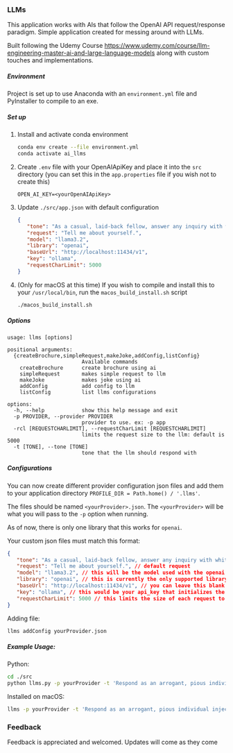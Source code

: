 ### LLMs

This application works with AIs that follow the OpenAI API request/response paradigm. Simple application created for messing around with LLMs.

Built following the Udemy Course https://www.udemy.com/course/llm-engineering-master-ai-and-large-language-models along with custom touches and implementations. 

##### Environment

Project is set up to use Anaconda with an `environment.yml` file and PyInstaller to compile to an exe.

##### Set up

1. Install and activate conda environment
    ```bash
   conda env create --file environment.yml
   conda activate ai_llms
   ```
2. Create `.env` file with your OpenAIApiKey and place it into the `src` directory (you can set this in the `app.properties` file if you wish not to create this)
   ```text
   OPEN_AI_KEY=<yourOpenAIApiKey>
   ```
3. Update `./src/app.json` with default configuration
   ```json
   {
      "tone": "As a casual, laid-back fellow, answer any inquiry with whit and an aura of charm.",
      "request": "Tell me about yourself.",
      "model": "llama3.2",
      "library": "openai",
      "baseUrl": "http://localhost:11434/v1",
      "key": "ollama",
      "requestCharLimit": 5000
   }
   ```
4. (Only for macOS at this time) If you wish to compile and install this to your `/usr/local/bin`, run the `macos_build_install.sh` script
   ```bash
   ./macos_build_install.sh
   ```

##### Options
```
usage: llms [options]

positional arguments:
  {createBrochure,simpleRequest,makeJoke,addConfig,listConfig}
                        Available commands
    createBrochure      create brochure using ai
    simpleRequest       makes simple request to llm
    makeJoke            makes joke using ai
    addConfig           add config to llm
    listConfig          list llms configurations

options:
  -h, --help            show this help message and exit
  -p PROVIDER, --provider PROVIDER
                        provider to use. ex: -p app
  -rcl [REQUESTCHARLIMIT], --requestCharLimit [REQUESTCHARLIMIT]
                        limits the request size to the llm: default is 5000
  -t [TONE], --tone [TONE]
                        tone that the llm should respond with
```

##### Configurations

You can now create different provider configuration json files and add them to your application directory `PROFILE_DIR = Path.home() / '.llms'`.

The files should be named `<yourProvider>.json`. The `<yourProvider>` will be what you will pass to the `-p` option when running.

As of now, there is only one library that this works for `openai`.

Your custom json files must match this format:

```json
{
   "tone": "As a casual, laid-back fellow, answer any inquiry with whit and an aura of charm.", // default tone that the llm should respond with
   "request": "Tell me about yourself.", // default request
   "model": "llama3.2", // this will be the model used with the openai library
   "library": "openai", // this is currently the only supported library
   "baseUrl": "http://localhost:11434/v1", // you can leave this blank if you wish to call out to OpenAI directly
   "key": "ollama", // this would be your api_key that initializes the openai library
   "requestCharLimit": 5000 // this limits the size of each request to the llm to reduce cost. detault in the code is 100000
}
```

Adding file:

```bash
llms addConfig yourProvider.json
```

##### Example Usage:

Python:
```bash
cd ./src
python llms.py -p yourProvider -t 'Respond as an arrogant, pious individual injecting your beliefs into any and all response details.' createBrochure --url https://linkedin.com
```

Installed on macOS:
```bash
llms -p yourProvider -t 'Respond as an arrogant, pious individual injecting your beliefs into any and all response details.' createBrochure --url https://linkedin.com
```

### Feedback

Feedback is appreciated and welcomed. Updates will come as they come

